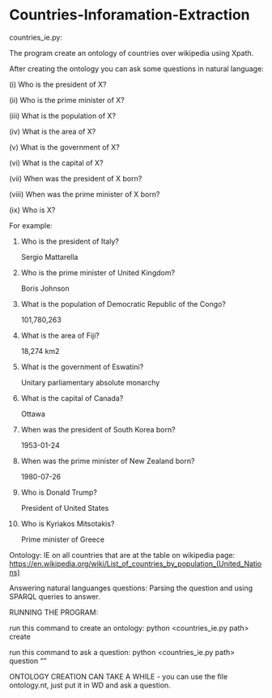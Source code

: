 # Countries-Inforamation-Extraction

countries_ie.py:

The program create an ontology of countries over wikipedia using Xpath.

After creating the ontology you can ask some questions in natural language:

(i) Who is the president of X?

(ii) Who is the prime minister of X?
  
(iii) What is the population of X?
  
(iv) What is the area of X?
  
(v) What is the government of X?
  
(vi) What is the capital of X?
  
(vii) When was the president of X born?
  
(viii) When was the prime minister of X born?
  
(ix) Who is X?
  
For example:

1. Who is the president of Italy? 

    Sergio Mattarella

2. Who is the prime minister of United Kingdom? 

    Boris Johnson

3. What is the population of Democratic Republic of the Congo? 

    101,780,263

4. What is the area of Fiji? 

    18,274 km2

5. What is the government of Eswatini? 

    Unitary parliamentary absolute monarchy

6. What is the capital of Canada? 

    Ottawa

7. When was the president of South Korea born? 

    1953-01-24

8. When was the prime minister of New Zealand born? 

    1980-07-26

9. Who is Donald Trump? 

    President of United States

10. Who is Kyriakos Mitsotakis? 

    Prime minister of Greece


Ontology:
IE on all countries that are at the table on wikipedia page:
https://en.wikipedia.org/wiki/List_of_countries_by_population_(United_Nations)

Answering natural languanges questions:
Parsing the question and using SPARQL queries to answer.

RUNNING THE PROGRAM:

run this command to create an ontology:
python <countries_ie.py path> create

run this command to ask a question:
python <countries_ie.py path> question “<natural language question string>”

ONTOLOGY CREATION CAN TAKE A WHILE - you can use the file ontology.nt, just put it in WD and ask a question.

